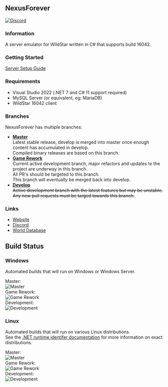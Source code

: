## NexusForever
[![Discord](https://img.shields.io/discord/499473932131500034.svg?style=flat&logo=discord)](https://discord.gg/8wT3GEQ)

### Information
A server emulator for WildStar written in C# that supports build 16042.

### Getting Started
[Server Setup Guide](https://www.emulator.ws/installation/server-install-guide-windows)

### Requirements
 * Visual Studio 2022 (.NET 7 and C# 11 support required)
 * MySQL Server (or equivalent, eg: MariaDB)
 * WildStar 16042 client

### Branches
NexusForever has multiple branches:
* **[Master](https://github.com/NexusForever/NexusForever/tree/master)**  
Latest stable release, develop is merged into master once enough content has accumulated in develop.  
Compiled binary releases are based on this branch.
* **[Game Rework](https://github.com/NexusForever/NexusForever/tree/game_rework)**  
Current active development branch, major refactors and updates to the project are underway in this branch.  
All PR's should be targeted to this branch.  
This branch will eventually be merged back into develop.  
* **[Develop](https://github.com/NexusForever/NexusForever/tree/develop)**  
~~Active development branch with the latest features but may be unstable.  
Any new pull requests must be targed towards this branch.~~

### Links
 * [Website](https://emulator.ws)
 * [Discord](https://discord.gg/8wT3GEQ)
 * [World Database](https://github.com/NexusForever/NexusForever.WorldDatabase)

## Build Status
### Windows
Automated builds that will run on Windows or Windows Server.

Master:  
![Master](https://dev.azure.com/NexusForever/NexusForever/_apis/build/status/NexusForever%20Master%20Windows)  
Game Rework:  
![Game Rework](https://dev.azure.com/NexusForever/NexusForever/_apis/build/status/NexusForever%20Develop%20Windows?branchName=game_rework)  
Development:  
![Development](https://dev.azure.com/NexusForever/NexusForever/_apis/build/status/NexusForever%20Develop%20Windows?branchName=develop)
### Linux
Automated builds that will run on various Linux distributions.  
See the [.NET runtime identifer documentation](https://docs.microsoft.com/en-us/dotnet/core/rid-catalog#linux-rids)  for more information on exact distributions.

Master:  
![Master](https://dev.azure.com/NexusForever/NexusForever/_apis/build/status/NexusForever%20Master%20Linux)  
Game Rework:  
![Game Rework](https://dev.azure.com/NexusForever/NexusForever/_apis/build/status/NexusForever%20Develop%20Linux?branchName=game_rework)  
Development:  
![Development](https://dev.azure.com/NexusForever/NexusForever/_apis/build/status/NexusForever%20Develop%20Linux?branchName=develop)
